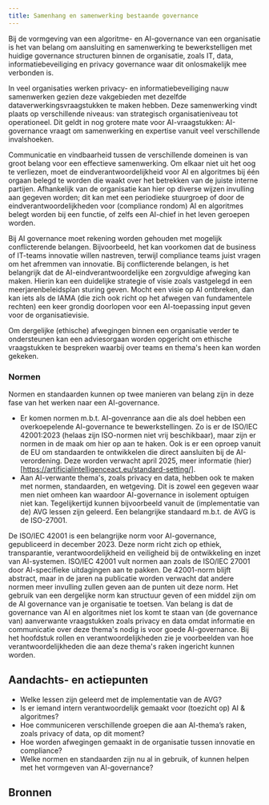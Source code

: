 ```yaml
---
title: Samenhang en samenwerking bestaande governance
---
```


Bij de vormgeving van een algoritme- en AI-governance van een organisatie is het van belang om aansluiting en samenwerking te bewerkstelligen met huidige governance structuren binnen de organisatie, zoals IT, data, informatiebeveiliging en privacy governance waar dit onlosmakelijk mee verbonden is. 

In veel organisaties werken privacy- en informatiebeveiliging nauw samenwerken gezien deze vakgebieden met dezelfde dataverwerkingsvraagstukken te maken hebben. Deze samenwerking vindt plaats op verschillende niveaus: van strategisch organisatieniveau tot operationeel. Dit geldt in nog grotere mate voor AI-vraagstukken:  AI-governance vraagt om samenwerking en expertise vanuit veel verschillende invalshoeken.

Communicatie en vindbaarheid tussen de verschillende domeinen is van groot belang voor een effectieve samenwerking. Om elkaar niet uit het oog te verliezen, moet de eindverantwoordelijkheid voor AI en algoritmes bij één orgaan belegd te worden die waakt over het betrekken van de juiste interne partijen. Afhankelijk van de organisatie kan hier op diverse wijzen invulling aan gegeven worden; dit kan met een periodieke stuurgroep of door de eindverantwoordelijkheden voor (compliance rondom) AI en algoritmes belegt worden bij een functie, of zelfs een AI-chief in het leven geroepen worden. 

Bij AI governance moet rekening worden gehouden met mogelijk conflicterende belangen. Bijvoorbeeld, het kan voorkomen dat de business of IT-teams innovatie willen nastreven, terwijl compliance teams juist vragen om het afremmen van innovatie. Bij conflicterende belangen, is het belangrijk dat de AI-eindverantwoordelijke een zorgvuldige afweging kan maken. Hierin kan een duidelijke strategie of visie zoals vastgelegd in een meerjarenbeleidsplan sturing geven. Mocht een visie op AI ontbreken, dan kan iets als de IAMA (die zich ook richt op het afwegen van fundamentele rechten) een keer grondig doorlopen voor een AI-toepassing input geven voor de organisatievisie. 

Om dergelijke (ethische) afwegingen binnen een organisatie verder te ondersteunen kan een adviesorgaan worden opgericht om ethische vraagstukken te bespreken waarbij over teams en thema's heen kan worden gekeken.

### Normen 

Normen en standaarden kunnen op twee manieren van belang zijn in deze fase van het werken naar een AI-governance. 
* Er komen normen m.b.t. AI-govenrance aan die als doel hebben een overkoepelende AI-governance te bewerkstellingen. Zo is er de ISO/IEC 42001:2023 (helaas zijn ISO-normen niet vrij beschikbaar), maar zijn er normen in de maak om hier op aan te haken. Ook is er een oproep vanuit de EU om standaarden te ontwikkelen die direct aansluiten bij de AI-verordening. Deze worden verwacht april 2025, meer informatie (hier)[https://artificialintelligenceact.eu/standard-setting/].
* Aan AI-verwante thema's, zoals privacy en data, hebben ook te maken met normen, standaarden, en wetgeving. Dit is zowel een gegeven waar men niet omheen kan waardoor AI-governance in isolement optuigen niet kan. Tegelijkertijd kunnen bijvoorbeeld vanuit de (implementatie van de) AVG lessen zijn geleerd. Een belangrijke standaard m.b.t. de AVG is de ISO-27001.

De ISO/IEC 42001 is een belangrijke norm voor AI-governance, gepubliceerd in december 2023. Deze norm richt zich op ethiek, transparantie, verantwoordelijkheid en veiligheid bij de ontwikkeling en inzet van AI-systemen. ISO/IEC 42001 vult normen aan zoals de ISO/IEC 27001 door AI-specifieke uitdagingen aan te pakken. De 42001-norm blijft abstract, maar in de jaren na publicatie worden verwacht dat andere normen meer invulling zullen geven aan de punten uit deze norm. Het gebruik van een dergelijke norm kan structuur geven of een middel zijn om de AI governance van je organisatie te toetsen. Van belang is dat de governance van AI en algoritmes niet los komt te staan van (de governance van) aanverwante vraagstukken zoals privacy en data omdat informatie en communicatie over deze thema's nodig is voor goede AI-governance. Bij het hoofdstuk rollen en verantwoordelijkheden zie je voorbeelden van hoe verantwoordelijkheden die aan deze thema's raken ingericht kunnen worden.


## Aandachts- en actiepunten
* Welke lessen zijn geleerd met de implementatie van de AVG?
* Is er iemand intern verantwoordelijk gemaakt voor (toezicht op) AI & algoritmes?
* Hoe communiceren verschillende groepen die aan AI-thema’s raken, zoals privacy of data, op dit moment?
* Hoe worden afwegingen gemaakt in de organisatie tussen innovatie en compliance?
* Welke normen en standaarden zijn nu al in gebruik, of kunnen helpen met het vormgeven van AI-governance?

## Bronnen

